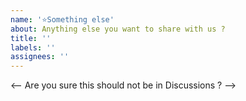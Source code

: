 ```yaml
---
name: '⭐️Something else'
about: Anything else you want to share with us ?
title: ''
labels: ''
assignees: ''
---
```


<-- Are you sure this should not be in Discussions ? -->
